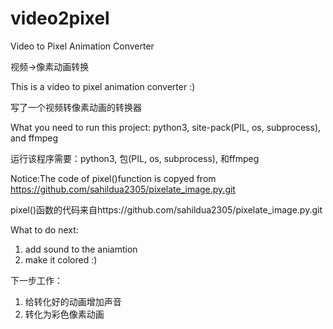 # video2pixel
Video to Pixel Animation Converter 

视频->像素动画转换

This is a video to pixel animation converter :) 

写了一个视频转像素动画的转换器

What you need to run this project: python3, site-pack(PIL, os, subprocess), and ffmpeg 

运行该程序需要：python3, 包(PIL, os, subprocess), 和ffmpeg

Notice:The code of pixel()function is copyed from https://github.com/sahildua2305/pixelate_image.py.git

pixel()函数的代码来自https://github.com/sahildua2305/pixelate_image.py.git

What to do next: 
1. add sound to the aniamtion
2. make it colored :)


下一步工作：
1. 给转化好的动画增加声音
2. 转化为彩色像素动画

